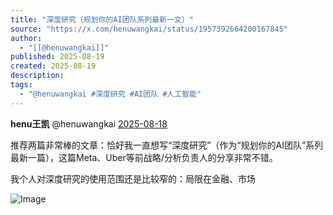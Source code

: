 ```yaml
---
title: "深度研究（规划你的AI团队系列最新一文）"
source: "https://x.com/henuwangkai/status/1957392664200167845"
author:
  - "[[@henuwangkai]]"
published: 2025-08-19
created: 2025-08-19
description:
tags:
  - "@henuwangkai #深度研究 #AI团队 #人工智能"
---
```

**henu王凯** @henuwangkai [2025-08-18](https://x.com/henuwangkai/status/1957392664200167845)

推荐两篇非常棒的文章：恰好我一直想写“深度研究”（作为“规划你的AI团队”系列最新一篇），这篇Meta、Uber等前战略/分析负责人的分享非常不错。

我个人对深度研究的使用范围还是比较窄的：局限在金融、市场

![Image](https://pbs.twimg.com/media/GyoOP-HbAAAQuE5?format=jpg&name=large)
